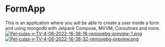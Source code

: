 # FormApp
This is an application where you will be able to create a user inside a form and using mongodb with Jetpack Compose, MVVM, Coroutines and more.
[![Pel-culas-y-TV-4-06-2022-16-38-16-removebg-preview-1.png](https://i.postimg.cc/HW8fVVMy/Pel-culas-y-TV-4-06-2022-16-38-16-removebg-preview-1.png)](https://postimg.cc/Z0ZfQYVb) [![Pel-culas-y-TV-4-06-2022-16-38-32-removebg-preview.png](https://i.postimg.cc/fTTm80v3/Pel-culas-y-TV-4-06-2022-16-38-32-removebg-preview.png)](https://postimg.cc/DmHSZ0HF)
